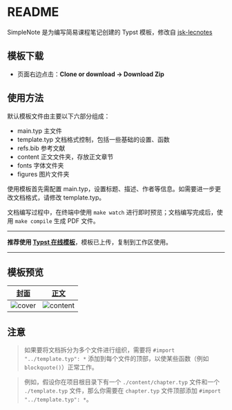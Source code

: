 # README

SimpleNote 是为编写简易课程笔记创建的 Typst 模板，修改自 [jsk-lecnotes](https://github.com/jskherman/jsk-lecnotes)

## 模板下载

- 页面右边点击：**Clone or download -> Download Zip**

## 使用方法

默认模板文件由主要以下六部分组成：
- main.typ 主文件
- template.typ 文档格式控制，包括一些基础的设置、函数
- refs.bib 参考文献
- content 正文文件夹，存放正文章节
- fonts 字体文件夹
- figures 图片文件夹

使用模板首先需配置 main.typ，设置标题、描述、作者等信息。如需要进一步更改文档格式，请修改 template.typ。

文档编写过程中，在终端中使用 `make watch` 进行即时预览；文档编写完成后，使用 `make compile` 生成 PDF 文件。

--------- 
 **推荐使用 [Typst 在线模板](https://typst.app/project/rXUujrdXq1fDGx91RHhS8F)**，模板已上传，复制到工作区使用。

---------

## 模板预览

|  [封面](https://github.com/a-kkiri/SimpleNote/blob/main/figures/cover.jpg) |  [正文](https://github.com/a-kkiri/SimpleNote/blob/main/figures/content.jpg)| 
|:---:|:---:|
| ![cover](https://github.com/a-kkiri/SimpleNote/blob/main/figures/cover.jpg?raw=true) | ![content](https://github.com/a-kkiri/SimpleNote/blob/main/figures/content.jpg?raw=true)|

## 注意

 >如果要将文档拆分为多个文件进行组织，需要将 `#import "../template.typ": *` 添加到每个文件的顶部，以使某些函数（例如 `blockquote()`）正常工作。

> 例如，假设你在项目根目录下有一个 `./content/chapter.typ` 文件和一个 `./template.typ` 文件，那么你需要在 `chapter.typ` 文件顶部添加 `#import "../template.typ": *`。